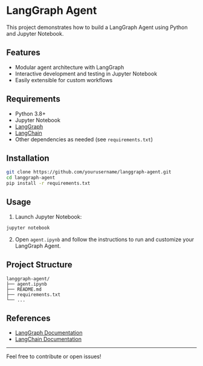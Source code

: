 # LangGraph Agent

This project demonstrates how to build a LangGraph Agent using Python and Jupyter Notebook.

## Features

- Modular agent architecture with LangGraph
- Interactive development and testing in Jupyter Notebook
- Easily extensible for custom workflows

## Requirements

- Python 3.8+
- Jupyter Notebook
- [LangGraph](https://github.com/langchain-ai/langgraph)
- [LangChain](https://github.com/langchain-ai/langchain)
- Other dependencies as needed (see `requirements.txt`)

## Installation

```bash
git clone https://github.com/yourusername/langgraph-agent.git
cd langgraph-agent
pip install -r requirements.txt
```

## Usage

1. Launch Jupyter Notebook:

  ```bash
  jupyter notebook
  ```

2. Open `agent.ipynb` and follow the instructions to run and customize your LangGraph Agent.

## Project Structure

```
langgraph-agent/
├── agent.ipynb
├── README.md
├── requirements.txt
└── ...
```

## References

- [LangGraph Documentation](https://langchain-ai.github.io/langgraph/)
- [LangChain Documentation](https://python.langchain.com/)

---

Feel free to contribute or open issues!